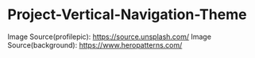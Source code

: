 # Project-Vertical-Navigation-Theme
Image Source(profilepic): https://source.unsplash.com/
Image Source(background): https://www.heropatterns.com/
